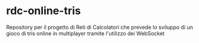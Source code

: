 # rdc-online-tris
Repository per il progetto di Reti di Calcolatori che prevede lo sviluppo di un gioco di tris online in multiplayer tramite l'utilizzo dei WebSocket

